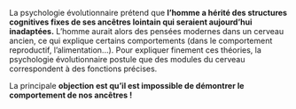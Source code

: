 La psychologie évolutionnaire prétend que **l’homme a hérité des structures cognitives fixes de ses ancêtres lointain qui seraient aujourd’hui inadaptées.** L’homme aurait alors des pensées modernes dans un cerveau ancien, ce qui explique certains comportements (dans le comportement reproductif, l’alimentation...). Pour expliquer finement ces théories, la psychologie évolutionnaire postule que des modules du cerveau correspondent à des fonctions précises.

La principale **objection est qu’il est impossible de démontrer le comportement de nos ancêtres !**